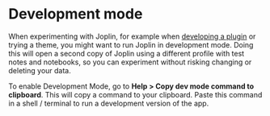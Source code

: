 # Development mode

When experimenting with Joplin, for example when [developing a plugin](https://github.com/dpjl/joplin/blob/dev/readme/api/get_started/plugins.md) or trying a theme, you might want to run Joplin in development mode. Doing this will open a second copy of Joplin using a different profile with test notes and notebooks, so you can experiment without risking changing or deleting your data.

To enable Development Mode, go to **Help > Copy dev mode command to clipboard**. This will copy a command to your clipboard. Paste this command in a shell / terminal to run a development version of the app. 
